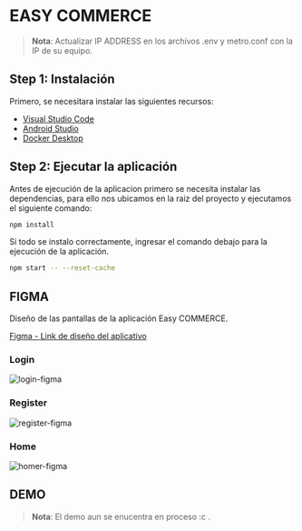 # EASY COMMERCE

>**Nota**: Actualizar IP ADDRESS en los archivos .env y metro.conf con la IP de su equipo.

## Step 1: Instalación

Primero, se necesitara instalar las siguientes recursos:

- [Visual Studio Code](https://code.visualstudio.com/download)
- [Android Studio](https://developer.android.com/studio?gad_source=1&gclid=CjwKCAiAm-67BhBlEiwAEVftNiA1BuQ4uqCYbUCzK0S1u8T2XiWV91kNURg1kIjkG9hEOZVGwDyuIBoCGY4QAvD_BwE&gclsrc=aw.ds&hl=es-419)
- [Docker Desktop](https://www.docker.com/products/docker-desktop/)


## Step 2: Ejecutar la aplicación

Antes de ejecución de la aplicacion primero se necesita instalar las dependencias, para ello nos ubicamos en la raiz del proyecto y ejecutamos el siguiente comando:

```bash
npm install
```

Si todo se instalo correctamente, ingresar el comando debajo para la ejecución de la aplicación.

```bash
npm start -- --reset-cache
```

## FIGMA

Diseño de las pantallas de la aplicación Easy COMMERCE.

[Figma - Link de diseño del aplicativo](https://www.figma.com/design/ENYmbcTJlxufUdqOodux7f/Moviles?node-id=0-1&p=f&t=h1f1qKkqucPgCr9o-0)

### Login
![login-figma](https://github.com/user-attachments/assets/b8dd8582-1c4f-421a-83d4-9f2b9ec89484)
### Register
![register-figma](https://github.com/user-attachments/assets/d6f1e4ba-ecad-43ba-b14d-59e9a7cb46a5)
### Home
![homer-figma](https://github.com/user-attachments/assets/2fbf4c91-a7d1-41e5-b93e-f5df5dd82a8c)
## DEMO

>**Nota**: El demo aun se enucentra en proceso :c .

